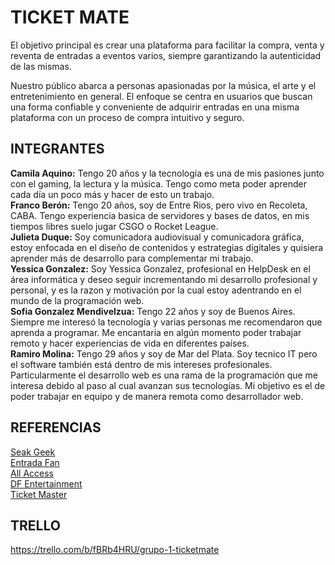# TICKET MATE
El objetivo principal es crear una plataforma para facilitar la compra, venta y reventa de entradas a eventos varios, siempre garantizando la autenticidad de las mismas. 

Nuestro público abarca a personas apasionadas por la música, el arte y el entretenimiento en general. El enfoque se centra en usuarios que buscan una forma confiable y conveniente de adquirir entradas en una misma plataforma con un proceso de compra intuitivo y seguro.

## INTEGRANTES
**Camila Aquino:** Tengo 20 años y la tecnología es una de mis pasiones junto con el gaming, la lectura y la música. Tengo como meta poder aprender cada día un poco más y hacer de esto un trabajo.
<br/>**Franco Berón:** Tengo 20 años, soy de Entre Rios, pero vivo en Recoleta, CABA. Tengo experiencia basica de servidores y bases de datos, en mis tiempos libres suelo jugar CSGO o Rocket League.
<br/>**Julieta Duque:** Soy comunicadora audiovisual y comunicadora gráfica, estoy enfocada en el diseño de contenidos y estrategias digitales y quisiera aprender más de desarrollo para complementar mi trabajo.
<br/>**Yessica Gonzalez:** Soy Yessica Gonzalez, profesional en HelpDesk en el área informática y deseo seguir incrementando mi desarrollo profesional y personal, y es la razon y motivación por la cual estoy adentrando en el mundo de la programación web.
<br/>**Sofia Gonzalez Mendivelzua:** Tengo 22 años y soy de Buenos Aires. Siempre me interesó la tecnología y varias personas me recomendaron que aprenda a programar. Me encantaría en algún momento poder trabajar remoto y hacer experiencias de vida en diferentes países. 
<br/>**Ramiro Molina:** Tengo 29 años y soy de Mar del Plata. Soy tecnico IT pero el software también está dentro de mis intereses profesionales. Particularmente el desarrollo web es una rama de la programación que me interesa debido al paso al cual avanzan sus tecnologías. Mi objetivo es el de poder trabajar en equipo y de manera remota como desarrollador web.
## REFERENCIAS

[Seak Geek](https://seatgeek.com/)
<br/>[Entrada Fan](https://www.entradafan.com.ar)
<br/>[All Access](https://www.allaccess.com.ar/)
<br/>[DF Entertainment](https://www.dfentertainment.com/)
<br/>[Ticket Master](https://www.ticketmaster.es/)

## TRELLO
https://trello.com/b/fBRb4HRU/grupo-1-ticketmate
